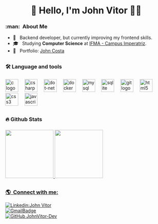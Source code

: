 <h1 align='center'>
  👋 Hello, I'm John Vitor 👨‍💻
</h1>

<h3> :man: &nbsp;About Me </h3>  
    
- 🔭 &nbsp; Backend developer, but currently improving my frontend skills.
- 🎓 &nbsp; Studying **Computer Science** at <a href="https://imperatriz.ifma.edu.br">IFMA - Campus Imperatriz</a>.
- 📜 &nbsp; Portfolio: [John Costa](https://johnvitor-dev.github.io/BackEnd-Portifolio/)

##

<h3 align="left">🛠 Language and tools</h3>

###

<div align="left">
  <img src="https://cdn.jsdelivr.net/gh/devicons/devicon/icons/c/c-original.svg" height="40" alt="c logo"  />
  <img width="12" />
  <img src="https://cdn.jsdelivr.net/gh/devicons/devicon/icons/csharp/csharp-original.svg" height="40" alt="csharp logo"  />
  <img width="12" />
  <img src="https://cdn.jsdelivr.net/gh/devicons/devicon/icons/dot-net/dot-net-plain-wordmark.svg" height="40" alt="dot-net logo"  />
  <img width="12" />
  <img src="https://cdn.jsdelivr.net/gh/devicons/devicon/icons/docker/docker-plain-wordmark.svg" height="40" alt="docker logo"  />
  <img width="12" />
  <img src="https://cdn.jsdelivr.net/gh/devicons/devicon/icons/mysql/mysql-original.svg" height="40" alt="mysql logo"  />
  <img width="12" />
  <img src="https://cdn.jsdelivr.net/gh/devicons/devicon/icons/sqlite/sqlite-original.svg" height="40" alt="sqlite logo"  />
  <img width="12" />
  <img src="https://cdn.jsdelivr.net/gh/devicons/devicon/icons/git/git-original.svg" height="40" alt="git logo"  />
  <img width="12" />
  <img src="https://cdn.jsdelivr.net/gh/devicons/devicon/icons/html5/html5-original.svg" height="40" alt="html5 logo"  />
  <img width="12" />
  <img src="https://cdn.jsdelivr.net/gh/devicons/devicon/icons/css3/css3-original.svg" height="40" alt="css3 logo"  />
  <img width="12" />
  <img src="https://cdn.jsdelivr.net/gh/devicons/devicon/icons/javascript/javascript-original.svg" height="40" alt="javascript logo"  />
</div>

###
 
## 

<h3 align="left">🔥 Github Stats</h3>

###

<div>
<a href="https://github.com/JohnVitor-Dev">
<img loading="lazy" height="150em" src="https://bellomia-readme-stats.vercel.app/api?username=JohnVitor-Dev&theme=highcontrast&show_icons=true"/>
<img loading="lazy" height="150em" src="https://bellomia-readme-stats.vercel.app/api/top-langs/?username=JohnVitor-Dev&hide=html&layout=compact&theme=highcontrast"/>
<div>

## <h3> :earth_americas: &nbsp;Connect with me: </h3>   
    
[![Linkedin:John Vitor](https://img.shields.io/badge/-johnvitoralves-blue?style=flat-square&logo=Linkedin&logoColor=white&link=)](https://www.linkedin.com/in/johnvitoralves/)  
[![GmailBadge](https://img.shields.io/badge/-primaryjotavee@gmail.com-006bed?style=flat-square&logo=Gmail&logoColor=white&link=mailto:primaryjotavee@gmail.com)](mailto:primaryjotavee@gmail.com)  
[![GitHub JohnVitor-Dev]( https://img.shields.io/github/followers/JohnVitor-Dev?label=follow&style=social)](JohnVitor-Dev)
